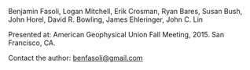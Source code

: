 Benjamin Fasoli, Logan Mitchell, Erik Crosman, Ryan Bares, Susan Bush, John Horel, David R. Bowling, James Ehleringer, John C. Lin

Presented at: American Geophysical Union Fall Meeting, 2015. San Francisco, CA.

Contact the author: [benfasoli@gmail.com](mailto:benfasoli@gmail.com)